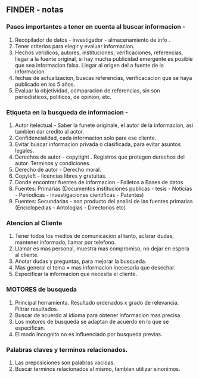 ## FINDER - notas

### Pasos importantes a tener en cuenta al buscar informacion -

1. Recopilador de datos - investigador - almacenamiento de info .
2. Tener criterios para elegir y evaluar informacion.
3. Hechos veridicos, autores, instituciones, verificaciones, referencias, llegar a la fuente original,
si hay mucha publicidad emergente es posible que sea informacion falsa. Llegar al origen del a fuente de la 
informacion. 
4. fechas de actualizacion, buscas referencias, verificacacion que se haya publicado en los 5 años.
5. Evaluar la objetividad, comparacion de referencias, sin son periodisticos, politicos, de opinion, etc.

### Etiqueta en la busqueda de informacion -

1. Autor itelectual - Saber la funete originale, el autor de la informacion, asi tambien dar credito al actor.
2. Confidencialidad, cada informacion solo para ese cliente.
3. Evitar buscar informacion privada o clasificada, para evitar asuntos legales.
4. Derechos de autor - copytight . Registros que protegen derechos del autor. Terminos y condiciones.
5. Derecho de autor - Derecho moral.
6. Copyleft - licencias libres y gratuitas.
7. Donde encontrar fuentes de informacion - Folletos a Bases de datos 
8. Fuentes: Primarias (Documentos instituciones publicas - tesis - Noticias - Periodicas - investigaciones cientificas - Patentes)
9. Fuentes: Secundarias - son producto del analisi de las fuentes primarias (Enciclopedias - Antologias - Directorios etc) 

### Atencion al Cliente

1. Tener todos los medios de comunicacion al tanto, aclarar dudas, mantener informado, llamar por telefono.
2. Llamar es mas personal, muestra mas compromiso, no dejar en espera al cliente.
3. Anotar dudas y preguntas, para mejorar la busqueda.
4. Mas general el tema = mas informacion inecesaria que desechar.
5. Especificar la informacion que necesita el cliente.

### MOTORES de busqueda

1. Principal herramienta. Resultado ordenados x grado de relevancia. Filtrar resultados.
2. Buscar de acuerdo al idioma para obtener informacion mas precisa.
3. Los motores de busqueda se adaptan de acuerdo en lo que se especifican.
4. El modo incognito no es influenciado por busqueda previas.

### Palabras claves y terminos relacionados.

1. Las preposiciones son palabras vacioas.
2. Buscar terminos relacionados al mismo, tambien utilizar sinonimos.

